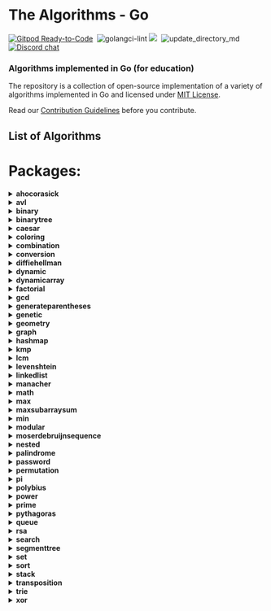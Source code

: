 # The Algorithms - Go
[![Gitpod Ready-to-Code](https://img.shields.io/badge/Gitpod-Ready--to--Code-blue?logo=gitpod&style=flat-square)](https://gitpod.io/#https://github.com/TheAlgorithms/Go)&nbsp;
![golangci-lint](https://github.com/TheAlgorithms/Go/workflows/golangci-lint/badge.svg)
![](https://img.shields.io/github/repo-size/TheAlgorithms/Go.svg?label=Repo%20size&style=flat-square)&nbsp;
![update_directory_md](https://github.com/TheAlgorithms/Go/workflows/update_directory_md/badge.svg)
[![Discord chat](https://img.shields.io/discord/808045925556682782.svg?logo=discord&colorB=7289DA&style=flat-square)](https://discord.gg/c7MnfGFGa6)&nbsp;

### Algorithms implemented in Go (for education)

The repository is a collection of open-source implementation of a variety of algorithms implemented in Go and licensed under [MIT License](LICENSE).

Read our [Contribution Guidelines](CONTRIBUTING.md) before you contribute.

## List of Algorithms

<!--- GODOCMD BEGIN --->
# Packages:

<details>
	<summary> <strong> ahocorasick </strong> </summary>	

---

##### Functions:

1. [`AhoCorasick`](./strings/ahocorasick/ahocorasick.go#L15):  AhoCorasick Function performing the Basic Aho-Corasick algorithm. Finds and prints occurrences of each pattern.
2. [`BuildAc`](./strings/ahocorasick/ahocorasick.go#L54):  Functions that builds Aho Corasick automaton.
3. [`ConstructTrie`](./strings/ahocorasick/shared.go#L4):  ConstructTrie Function that constructs Trie as an automaton for a set of reversed & trimmed strings.
4. [`Contains`](./strings/ahocorasick/shared.go#L39):  Contains Returns 'true' if array of int's 's' contains int 'e', 'false' otherwise.
5. [`GetWord`](./strings/ahocorasick/shared.go#L49):  GetWord Function that returns word found in text 't' at position range 'begin' to 'end'.
6. [`ComputeAlphabet`](./strings/ahocorasick/shared.go#L61):  ComputeAlphabet Function that returns string of all the possible characters in given patterns.
7. [`IntArrayCapUp`](./strings/ahocorasick/shared.go#L70):  IntArrayCapUp Dynamically increases an array size of int's by 1.
8. [`BoolArrayCapUp`](./strings/ahocorasick/shared.go#L78):  BoolArrayCapUp Dynamically increases an array size of bool's by 1.
9. [`ArrayUnion`](./strings/ahocorasick/shared.go#L86):  ArrayUnion Concats two arrays of int's into one.
10. [`GetParent`](./strings/ahocorasick/shared.go#L99):  GetParent Function that finds the first previous state of a state and returns it. Used for trie where there is only one parent.
11. [`CreateNewState`](./strings/ahocorasick/shared.go#L111):  CreateNewState Automaton function for creating a new state 'state'.
12. [`CreateTransition`](./strings/ahocorasick/shared.go#L116):  CreateTransition Creates a transition for function σ(state,letter) = end.
13. [`GetTransition`](./strings/ahocorasick/shared.go#L121):  GetTransition Returns ending state for transition σ(fromState,overChar), '-1' if there is none.
14. [`StateExists`](./strings/ahocorasick/shared.go#L133):  StateExists Checks if state 'state' exists. Returns 'true' if it does, 'false' otherwise.
15. [`Advanced`](./strings/ahocorasick/advancedahocorasick.go#L10):  Advanced Function performing the Advanced Aho-Corasick algorithm. Finds and prints occurrences of each pattern.
16. [`BuildExtendedAc`](./strings/ahocorasick/advancedahocorasick.go#L46):  BuildExtendedAc Functions that builds extended Aho Corasick automaton.

---
##### Types

1. [`Result`](./strings/ahocorasick/ahocorasick.go#L9): No description provided.


---
</details><details>
	<summary> <strong> avl </strong> </summary>	

---

#####  Package avl is a Adelson-Velskii and Landis tree implemnation avl is self-balancing tree, i.e for all node in a tree, height difference between its left and right child will not exceed 1 more information : https://en.wikipedia.org/wiki/AVL_tree

---
##### Functions:

1. [`NewTree`](./structure/avl/avl.go#L15):  NewTree create a new AVL tree
2. [`Get`](./structure/avl/avl.go#L20):  Get : return node with given key
3. [`Insert`](./structure/avl/avl.go#L35):  Insert a new item
4. [`Delete`](./structure/avl/avl.go#L72):  Delete : remove given key from the tree

---
##### Types

1. [`Node`](./structure/avl/avl.go#L8): No description provided.


---
</details><details>
	<summary> <strong> binary </strong> </summary>	

---

#####  xorsearch_test.go description: Test for Find a missing number in a sequence author(s) [red_byte](https://github.com/i-redbyte) see xorsearch.go Package binary describes algorithms that use binary operations for different calculations.

---
##### Functions:

1. [`MeanUsingAndXor`](./math/binary/arithmeticmean.go#L11): No description provided.
2. [`MeanUsingRightShift`](./math/binary/arithmeticmean.go#L15): No description provided.
3. [`IsPowerOfTwo`](./math/binary/checkisnumberpoweroftwo.go#L19):  IsPowerOfTwo This function uses the fact that powers of 2 are represented like 10...0 in binary, and numbers one less than the power of 2 are represented like 11...1. Therefore, using the and function:    10...0  & 01...1    00...0 -> 0 This is also true for 0, which is not a power of 2, for which we have to add and extra condition.
4. [`IsPowerOfTwoLeftShift`](./math/binary/checkisnumberpoweroftwo.go#L26):  IsPowerOfTwoLeftShift This function takes advantage of the fact that left shifting a number by 1 is equivalent to multiplying by 2. For example, binary 00000001 when shifted by 3 becomes 00001000, which in decimal system is 8 or = 2 * 2 * 2
5. [`ReverseBits`](./math/binary/reversebits.go#L14):  ReverseBits This function initialized the result by 0 (all bits 0) and process the given number starting from its least significant bit. If the current bit is 1, set the corresponding most significant bit in the result and finally move on to the next bit in the input number. Repeat this till all its bits are processed.
6. [`XorSearchMissingNumber`](./math/binary/xorsearch.go#L10): No description provided.

---
</details><details>
	<summary> <strong> binarytree </strong> </summary>	

---

##### Functions:

1. [`Insert`](./structure/binarysearchtree/bstree.go#L17):  Insert a value in the BSTree
2. [`InOrderSuccessor`](./structure/binarysearchtree/bstree.go#L35):  InOrderSuccessor Goes to the left
3. [`BstDelete`](./structure/binarysearchtree/bstree.go#L44):  BstDelete removes the node
4. [`InOrder`](./structure/binarysearchtree/bstree.go#L79):  Travers the tree in the following order left --> root --> right
5. [`PreOrder`](./structure/binarysearchtree/bstree.go#L96):  Travers the tree in the following order root --> left --> right
6. [`PostOrder`](./structure/binarysearchtree/bstree.go#L113):  Travers the tree in the following order left --> right --> root
7. [`LevelOrder`](./structure/binarysearchtree/bstree.go#L138): No description provided.
8. [`AccessNodesByLayer`](./structure/binarysearchtree/bstree.go#L145):  AccessNodesByLayer Function that access nodes layer by layer instead of printing the results as one line.
9. [`Max`](./structure/binarysearchtree/bstree.go#L174):  Max Function that returns max of two numbers - possibly already declared.
10. [`NewNode`](./structure/binarysearchtree/node.go#L11):  NewNode Returns a new pointer to an empty Node

---
##### Types

1. [`BSTree`](./structure/binarysearchtree/bstree.go#L4): No description provided.

2. [`Node`](./structure/binarysearchtree/node.go#L4): No description provided.


---
</details><details>
	<summary> <strong> caesar </strong> </summary>	

---

#####  Package caesar is the shift cipher ref: https://en.wikipedia.org/wiki/Caesar_cipher

---
##### Functions:

1. [`Encrypt`](./cipher/caesar/caesar.go#L6):  Encrypt encrypts by right shift of "key" each character of "input"
2. [`Decrypt`](./cipher/caesar/caesar.go#L27):  Decrypt decrypts by left shift of "key" each character of "input"

---
</details><details>
	<summary> <strong> coloring </strong> </summary>	

---

#####  Package coloring provides implementation of different graph coloring algorithms, e.g. coloring using BFS, using Backtracking, using greedy approach. Author(s): [Shivam](https://github.com/Shivam010)

---
##### Functions:

1. [`BipartiteCheck`](./graph/coloring/bipartite.go#L40):  basically tries to color the graph in two colors if each edge connects 2 differently colored nodes the graph can be considered bipartite

---
##### Types

1. [`Graph`](./graph/coloring/graph.go#L14): No description provided.


---
</details><details>
	<summary> <strong> combination </strong> </summary>	

---

#####  Package combination ...

---
##### Functions:

1. [`Start`](./strings/combination/combination.go#L13):  Start ...

---
##### Types

1. [`Combinations`](./strings/combination/combination.go#L7): No description provided.


---
</details><details>
	<summary> <strong> conversion </strong> </summary>	

---

#####  Package name. Package name. Package conversion is a package of implementations which converts one data structure to another.

---
##### Functions:

1. [`RomanToInteger`](./conversion/romantointeger.go#L40):  RomanToInteger converts a roman numeral string to an integer. Roman numerals for numbers outside the range 1 to 3,999 will return an error. Nil or empty string return 0 with no error thrown.
2. [`IntToRoman`](./conversion/integertoroman.go#L17):  IntToRoman converts an integer value to a roman numeral string. An error is returned if the integer is not between 1 and 3999.
3. [`HEXToRGB`](./conversion/rgbhex.go#L10):  HEXToRGB splits an RGB input (e.g. a color in hex format; 0x<color-code>) into the individual components: red, green and blue
4. [`RGBToHEX`](./conversion/rgbhex.go#L41):  RGBToHEX does exactly the opposite of HEXToRGB: it combines the three components red, green and blue to an RGB value, which can be converted to e.g. Hex
5. [`BinaryToDecimal`](./conversion/binarytodecimal.go#L26):  BinaryToDecimal() function that will take Binary number as string, and return it's Decimal equivalent as integer.
6. [`Reverse`](./conversion/decimaltobinary.go#L23):  Reverse() function that will take string, and returns the reverse of that string.
7. [`DecimalToBinary`](./conversion/decimaltobinary.go#L33):  DecimalToBinary() function that will take Decimal number as int, and return it's Binary equivalent as string.

---
</details><details>
	<summary> <strong> diffiehellman </strong> </summary>	

---

#####  Package diffiehellman implements Deffie Hellman Key Exchange Algorithm for more information watch : https://www.youtube.com/watch?v=NmM9HA2MQGI

---
##### Functions:

1. [`GenerateShareKey`](./cipher/diffiehellman/diffiehellmankeyexchange.go#L13):  GenerateShareKey : generates a key using client private key , generator and primeNumber this key can be made public shareKey = (g^key)%primeNumber
2. [`GenerateMutualKey`](./cipher/diffiehellman/diffiehellmankeyexchange.go#L19):  GenerateMutualKey : generates a mutual key that can be used by only alice and bob mutualKey = (shareKey^prvKey)%primeNumber

---
</details><details>
	<summary> <strong> dynamic </strong> </summary>	

---

#####  Package dynamic is a package of certain implementations of dynamically run algorithms.

---
##### Functions:

1. [`LongestIncreasingSubsequence`](./dynamic/longestincreasingsubsequence.go#L9):  LongestIncreasingSubsequence returns the longest increasing subsequence where all elements of the subsequence are sorted in increasing order
2. [`CutRodRec`](./dynamic/rodcutting.go#L8):  CutRodRec solve the problem recursively: initial approach
3. [`CutRodDp`](./dynamic/rodcutting.go#L21):  CutRodDp solve the same problem using dynamic programming
4. [`EditDistanceRecursive`](./dynamic/editdistance.go#L10):  EditDistanceRecursive is a naive implementation with exponential time complexity.
5. [`EditDistanceDP`](./dynamic/editdistance.go#L35):  EditDistanceDP is an optimised implementation which builds on the ideas of the recursive implementation. We use dynamic programming to compute the DP table where dp[i][j] denotes the edit distance value of first[0..i-1] and second[0..j-1]. Time complexity is O(m * n) where m and n are lengths of the strings, first and second respectively.
6. [`LongestCommonSubsequence`](./dynamic/longestcommonsubsequence.go#L8):  LongestCommonSubsequence function
7. [`MatrixChainRec`](./dynamic/matrixmultiplication.go#L10):  MatrixChainRec function
8. [`MatrixChainDp`](./dynamic/matrixmultiplication.go#L24):  MatrixChainDp function
9. [`IsSubsetSum`](./dynamic/subsetsum.go#L14): No description provided.
10. [`Max`](./dynamic/knapsack.go#L11):  Max function - possible duplicate
11. [`Knapsack`](./dynamic/knapsack.go#L17):  Knapsack solves knapsack problem return maxProfit
12. [`LpsRec`](./dynamic/longestpalindromicsubsequence.go#L7):  LpsRec function
13. [`LpsDp`](./dynamic/longestpalindromicsubsequence.go#L21):  LpsDp function
14. [`Bin2`](./dynamic/binomialcoefficient.go#L21):  Bin2 function
15. [`NthFibonacci`](./dynamic/fibonacci.go#L6):  NthFibonacci returns the nth Fibonacci Number
16. [`NthCatalanNumber`](./dynamic/catalan.go#L13):  NthCatalan returns the n-th Catalan Number Complexity: O(n²)

---
</details><details>
	<summary> <strong> dynamicarray </strong> </summary>	

---

#####  Package dynamicarray A dynamic array is quite similar to a regular array, but its Size is modifiable during program runtime, very similar to how a slice in Go works. The implementation is for educational purposes and explains how one might go about implementing their own version of slices.  For more details check out those links below here: GeeksForGeeks article : https://www.geeksforgeeks.org/how-do-dynamic-arrays-work/ Go blog: https://blog.golang.org/slices-intro Go blog: https://blog.golang.org/slices authors [Wesllhey Holanda](https://github.com/wesllhey), [Milad](https://github.com/miraddo) see dynamicarray.go, dynamicarray_test.go

---
##### Types

1. [`DynamicArray`](./structure/dynamicarray/dynamicarray.go#L21): No description provided.


---
</details><details>
	<summary> <strong> factorial </strong> </summary>	

---

#####  Package factorial describes algorithms Factorials calculations.

---
##### Functions:

1. [`BruteForceFactorial`](./math/factorial/factorial.go#L11): No description provided.
2. [`RecursiveFactorial`](./math/factorial/factorial.go#L19): No description provided.
3. [`CalculateFactorialUseTree`](./math/factorial/factorial.go#L27): No description provided.

---
</details><details>
	<summary> <strong> gcd </strong> </summary>	

---

##### Functions:

1. [`TemplateTestGCD`](./math/gcd/gcd_test.go#L18): No description provided.
2. [`TemplateBenchmarkGCD`](./math/gcd/gcd_test.go#L37): No description provided.
3. [`Iterative`](./math/gcd/gcditerative.go#L4):  Iterative Faster iterative version of GcdRecursive without holding up too much of the stack
4. [`Extended`](./math/gcd/extended.go#L12):  Extended simple extended gcd
5. [`ExtendedRecursive`](./math/gcd/extendedgcd.go#L4):  ExtendedRecursive finds and returns gcd(a, b), x, y satisfying a*x + b*y = gcd(a, b).
6. [`TemplateTestExtendedGCD`](./math/gcd/extendedgcd_test.go#L7): No description provided.
7. [`TemplateBenchmarkExtendedGCD`](./math/gcd/extendedgcd_test.go#L44): No description provided.
8. [`ExtendedIterative`](./math/gcd/extendedgcditerative.go#L4):  ExtendedIterative finds and returns gcd(a, b), x, y satisfying a*x + b*y = gcd(a, b).
9. [`Recursive`](./math/gcd/gcd.go#L4):  Recursive finds and returns the greatest common divisor of a given integer.

---
</details><details>
	<summary> <strong> generateparentheses </strong> </summary>	

---

##### Functions:

1. [`GenerateParenthesis`](./strings/generateparentheses/generateparentheses.go#L12): No description provided.

---
</details><details>
	<summary> <strong> genetic </strong> </summary>	

---

#####  Package genetic provides functions to work with strings using genetic algorithm. https://en.wikipedia.org/wiki/Genetic_algorithm  Author: D4rkia

---
##### Functions:

1. [`GeneticString`](./strings/genetic/genetic.go#L71):  GeneticString generates PopultaionItem based on the imputed target string, and a set of possible runes to build a string with. In order to optimise string generation additional configurations can be provided with Conf instance. Empty instance of Conf (&Conf{}) can be provided, then default values would be set. Link to the same algorithm implemented in python: https://github.com/TheAlgorithms/Python/blob/master/genetic_algorithm/basic_string.py

---
##### Types

1. [`PopulationItem`](./strings/genetic/genetic.go#L26): No description provided.

2. [`Conf`](./strings/genetic/genetic.go#L32): No description provided.

3. [`Result`](./strings/genetic/genetic.go#L52): No description provided.


---
</details><details>
	<summary> <strong> geometry </strong> </summary>	

---

##### Functions:

1. [`Distance`](./math/geometry/straightlines.go#L17):  Calculates the shortest distance between two points.
2. [`Section`](./math/geometry/straightlines.go#L23):  Calculates the Point that divides a line in specific ratio. DO NOT specify the ratio in the form m:n, specify it as r, where r = m / n.
3. [`Slope`](./math/geometry/straightlines.go#L31):  Calculates the slope (gradient) of a line.
4. [`Intercept`](./math/geometry/straightlines.go#L36):  Calculates the Y-Intercept of a line from a specific Point.
5. [`IsParallel`](./math/geometry/straightlines.go#L41):  Checks if two lines are parallel or not.
6. [`IsPerpendicular`](./math/geometry/straightlines.go#L46):  Checks if two lines are perpendicular or not.
7. [`PointDistance`](./math/geometry/straightlines.go#L52):  Calculates the distance of a given Point from a given line. The slice should contain the coefficiet of x, the coefficient of y and the constant in the respective order.

---
##### Types

1. [`Point`](./math/geometry/straightlines.go#L8): No description provided.

2. [`Line`](./math/geometry/straightlines.go#L12): No description provided.


---
</details><details>
	<summary> <strong> graph </strong> </summary>	

---

#####  The Bellman–Ford algorithm is an algorithm that computes shortest paths from a single source vertex to all of the other vertices in a weighted durected graph. It is slower than Dijkstra but capable of handling negative edge weights. https://en.wikipedia.org/wiki/Bellman%E2%80%93Ford_algorithm Implementation is based on the book 'Introduction to Algorithms' (CLRS) Package graph demonstrates Graph search algorithms reference: https://en.wikipedia.org/wiki/Tree_traversal

---
##### Functions:

1. [`FloydWarshall`](./graph/floydwarshall.go#L15):  FloydWarshall Returns all pair's shortest path using Floyd Warshall algorithm
2. [`Topological`](./graph/topological.go#L7):  Assumes that graph given is valid and possible to get a topo ordering. constraints are array of []int{a, b}, representing an edge going from a to b
3. [`BreadthFirstSearch`](./graph/breadthfirstsearch.go#L9):  BreadthFirstSearch is an algorithm for traversing and searching graph data structures. It starts at an arbitrary node of a graph, and explores all of the neighbor nodes at the present depth prior to moving on to the nodes at the next depth level. Worst-case performance	 		O(|V|+|E|)=O(b^{d})}O(|V|+|E|)=O(b^{d}) Worst-case space complexity	 	O(|V|)=O(b^{d})}O(|V|)=O(b^{d}) reference: https://en.wikipedia.org/wiki/Breadth-first_search
4. [`GetIdx`](./graph/depthfirstsearch.go#L3): No description provided.
5. [`NotExist`](./graph/depthfirstsearch.go#L12): No description provided.
6. [`DepthFirstSearchHelper`](./graph/depthfirstsearch.go#L21): No description provided.
7. [`DepthFirstSearch`](./graph/depthfirstsearch.go#L53): No description provided.
8. [`New`](./graph/graph.go#L16):  Constructor functions for graphs (undirected by default)
9. [`NewDSU`](./graph/kruskal.go#L34):  NewDSU will return an initialised DSU using the value of n which will be treated as the number of elements out of which the DSU is being made
10. [`KruskalMST`](./graph/kruskal.go#L87):  KruskalMST will return a minimum spanning tree along with its total cost to using Kruskal's algorithm. Time complexity is O(m * log (n)) where m is the number of edges in the graph and n is number of nodes in it.

---
##### Types

1. [`Item`](./graph/dijkstra.go#L5): No description provided.

2. [`Graph`](./graph/graph.go#L9): No description provided.

3. [`Edge`](./graph/kruskal.go#L14): No description provided.

4. [`DisjointSetUnionElement`](./graph/kruskal.go#L21): No description provided.

5. [`DisjointSetUnion`](./graph/kruskal.go#L29): No description provided.

6. [`WeightedGraph`](./graph/floydwarshall.go#L9): No description provided.


---
</details><details>
	<summary> <strong> hashmap </strong> </summary>	

---

##### Functions:

1. [`New`](./structure/hashmap/hashmap.go#L24):  New return new HashMap instance

---
##### Types

1. [`HashMap`](./structure/hashmap/hashmap.go#L17): No description provided.


---
</details><details>
	<summary> <strong> kmp </strong> </summary>	

---

##### Functions:

1. [`Kmp`](./strings/kmp/kmp.go#L70):  Kmp Function kmp performing the Knuth-Morris-Pratt algorithm. Prints whether the word/pattern was found and on what position in the text or not. m - current match in text, i - current character in w, c - amount of comparisons.

---
##### Types

1. [`Result`](./strings/kmp/kmp.go#L15): No description provided.


---
</details><details>
	<summary> <strong> lcm </strong> </summary>	

---

##### Functions:

1. [`Lcm`](./math/lcm/lcm.go#L10):  Lcm returns the lcm of two numbers using the fact that lcm(a,b) * gcd(a,b) = | a * b |

---
</details><details>
	<summary> <strong> levenshtein </strong> </summary>	

---

##### Functions:

1. [`Distance`](./strings/levenshtein/levenshteindistance.go#L10):  Distance Function that gives Levenshtein Distance

---
</details><details>
	<summary> <strong> linkedlist </strong> </summary>	

---

#####  Package linkedlist demonstates different implementations on linkedlists.

---
##### Functions:

1. [`NewDoubly`](./structure/linkedlist/doubly.go#L22): No description provided.
2. [`NewNode`](./structure/linkedlist/shared.go#L12):  Create new node.
3. [`NewSingly`](./structure/linkedlist/singlylinkedlist.go#L19):  NewSingly returns a new instance of a linked list
4. [`NewCyclic`](./structure/linkedlist/cyclic.go#L12):  Create new list.
5. [`JosephusProblem`](./structure/linkedlist/cyclic.go#L120):  https://en.wikipedia.org/wiki/Josephus_problem This is a struct-based solution for Josephus problem.

---
##### Types

1. [`Node`](./structure/linkedlist/shared.go#L5): No description provided.

2. [`Singly`](./structure/linkedlist/singlylinkedlist.go#L10): No description provided.

3. [`Cyclic`](./structure/linkedlist/cyclic.go#L6): No description provided.

4. [`testCase`](./structure/linkedlist/cyclic_test.go#L105): No description provided.

5. [`Doubly`](./structure/linkedlist/doubly.go#L18): No description provided.


---
</details><details>
	<summary> <strong> manacher </strong> </summary>	

---

##### Functions:

1. [`LongestPalindrome`](./strings/manacher/longestpalindrome.go#L37): No description provided.

---
</details><details>
	<summary> <strong> math </strong> </summary>	

---

#####  Package math is a package that contains mathematical algorithms and its different implementations.

---
##### Functions:

1. [`Phi`](./math/eulertotient.go#L5):  Phi is the Euler totient function. This function computes the number of numbers less then n that are coprime with n.
2. [`IsPowOfTwoUseLog`](./math/checkisnumberpoweroftwo.go#L10):  IsPowOfTwoUseLog This function checks if a number is a power of two using the logarithm. The limiting degree can be from 0 to 63. See alternatives in the binary package.

---
</details><details>
	<summary> <strong> max </strong> </summary>	

---

##### Functions:

1. [`Int`](./math/max/max.go#L4):  Int is a function which returns the maximum of all the integers provided as arguments.
2. [`BitwiseMax`](./math/max/bitwisemax.go#L10): No description provided.

---
</details><details>
	<summary> <strong> maxsubarraysum </strong> </summary>	

---

#####  Package maxsubarraysum is a package containing a solution to a common problem of finding max contiguous sum within a array of ints.

---
##### Functions:

1. [`MaxSubarraySum`](./other/maxsubarraysum/maxsubarraysum.go#L13):  MaxSubarraySum returns the maximum subarray sum

---
</details><details>
	<summary> <strong> min </strong> </summary>	

---

##### Functions:

1. [`Int`](./math/min/min.go#L4):  Int is a function which returns the minimum of all the integers provided as arguments.

---
</details><details>
	<summary> <strong> modular </strong> </summary>	

---

##### Functions:

1. [`Exponentiation`](./math/modular/exponentiation.go#L22):  Exponentiation returns base^exponent % mod
2. [`Multiply64BitInt`](./math/modular/exponentiation.go#L51):  Multiply64BitInt Checking if the integer multiplication overflows
3. [`Inverse`](./math/modular/inverse.go#L20):  Inverse Modular function

---
</details><details>
	<summary> <strong> moserdebruijnsequence </strong> </summary>	

---

##### Functions:

1. [`MoserDeBruijnSequence`](./math/moserdebruijnsequence/sequence.go#L7): No description provided.

---
</details><details>
	<summary> <strong> nested </strong> </summary>	

---

#####  Package nested provides functions for testing strings proper brackets nesting.

---
##### Functions:

1. [`IsBalanced`](./other/nested/nestedbrackets.go#L20):  IsBalanced returns true if provided input string is properly nested. Input is a sequence of brackets: '(', ')', '[', ']', '{', '}'. A sequence of brackets `s` is considered properly nested if any of the following conditions are true: 	- `s` is empty; 	- `s` has the form (U) or [U] or {U} where U is a properly nested string; 	- `s` has the form VW where V and W are properly nested strings. For example, the string "()()[()]" is properly nested but "[(()]" is not. **Note** Providing characters other then brackets would return false, despite brackets sequence in the string. Make sure to filter input before usage.

---
</details><details>
	<summary> <strong> palindrome </strong> </summary>	

---

##### Functions:

1. [`IsPalindrome`](./strings/palindrome/ispalindrome.go#L26): No description provided.

---
</details><details>
	<summary> <strong> password </strong> </summary>	

---

#####  Package password contains functions to help generate random passwords

---
##### Functions:

1. [`Generate`](./other/password/generator.go#L15):  Generate returns a newly generated password

---
</details><details>
	<summary> <strong> permutation </strong> </summary>	

---

##### Functions:

1. [`Heaps`](./math/permutation/heaps.go#L8):  Heap's Algorithm for generating all permutations of n objects
2. [`GenerateElementSet`](./math/permutation/heaps.go#L37): No description provided.

---
</details><details>
	<summary> <strong> pi </strong> </summary>	

---

#####  spigotpi_test.go description: Test for Spigot Algorithm for the Digits of Pi author(s) [red_byte](https://github.com/i-redbyte) see spigotpi.go

---
##### Functions:

1. [`Spigot`](./math/pi/spigotpi.go#L12): No description provided.
2. [`MonteCarloPi`](./math/pi/montecarlopi.go#L15): No description provided.

---
</details><details>
	<summary> <strong> polybius </strong> </summary>	

---

#####  Package polybius is encrypting method with polybius square ref: https://en.wikipedia.org/wiki/Polybius_square#Hybrid_Polybius_Playfair_Cipher

---
##### Functions:

1. [`NewPolybius`](./cipher/polybius/polybius.go#L21):  NewPolybius returns a pointer to object of Polybius. If the size of "chars" is longer than "size", "chars" are truncated to "size".

---
##### Types

1. [`Polybius`](./cipher/polybius/polybius.go#L12): No description provided.


---
</details><details>
	<summary> <strong> power </strong> </summary>	

---

##### Functions:

1. [`IterativePower`](./math/power/fastexponent.go#L4):  IterativePower is iterative O(logn) function for pow(x, y)
2. [`RecursivePower`](./math/power/fastexponent.go#L18):  RecursivePower is recursive O(logn) function for pow(x, y)
3. [`RecursivePower1`](./math/power/fastexponent.go#L30):  RecursivePower1 is recursive O(n) function for pow(x, y)
4. [`UsingLog`](./math/power/powvialogarithm.go#L14): No description provided.

---
</details><details>
	<summary> <strong> prime </strong> </summary>	

---

##### Functions:

1. [`NaiveApproach`](./math/prime/primecheck.go#L8):  NaiveApproach checks if an integer is prime or not. Returns a bool.
2. [`PairApproach`](./math/prime/primecheck.go#L22):  PairApproach checks primality of an integer and returns a bool. More efficient than the naive approach as number of iterations are less.
3. [`Factorize`](./math/prime/primefactorization.go#L5):  Factorize is a function that computes the exponents of each prime in the prime factorization of n
4. [`GenerateChannel`](./math/prime/sieve.go#L9):  Generate generates the sequence of integers starting at 2 and sends it to the channel `ch`
5. [`Sieve`](./math/prime/sieve.go#L16):  Sieve Sieving the numbers that are not prime from the channel - basically removing them from the channels
6. [`Generate`](./math/prime/sieve.go#L26):  Generate returns a int slice of prime numbers up to the limit
7. [`MillerTest`](./math/prime/millerrabinprimalitytest.go#L32):  MillerTest This is the intermediate step that repeats within the miller rabin primality test for better probabilitic chances of receiving the correct result.
8. [`MillerRabinTest`](./math/prime/millerrabinprimalitytest.go#L59):  MillerRabinTest Probabilistic test for primality of an integer based of the algorithm devised by Miller and Rabin.

---
</details><details>
	<summary> <strong> pythagoras </strong> </summary>	

---

##### Functions:

1. [`Distance`](./math/pythagoras/pythagoras.go#L15): Distance calculates the distance between to vectors with the   Pythagoras theorem

---
##### Types

1. [`Vector`](./math/pythagoras/pythagoras.go#L8): No description provided.


---
</details><details>
	<summary> <strong> queue </strong> </summary>	

---

##### Functions:

1. [`EnQueue`](./structure/queue/queuearray.go#L15):  EnQueue it will be added new value into our list
2. [`DeQueue`](./structure/queue/queuearray.go#L20):  DeQueue it will be removed the first value that added into the list
3. [`FrontQueue`](./structure/queue/queuearray.go#L27):  FrontQueue return the Front value
4. [`BackQueue`](./structure/queue/queuearray.go#L32):  BackQueue return the Back value
5. [`LenQueue`](./structure/queue/queuearray.go#L37):  LenQueue will return the length of the queue list
6. [`IsEmptyQueue`](./structure/queue/queuearray.go#L42):  IsEmptyQueue check our list is empty or not

---
##### Types

1. [`Node`](./structure/queue/queuelinkedlist.go#L13): No description provided.

2. [`Queue`](./structure/queue/queuelinkedlist.go#L19): No description provided.

3. [`LQueue`](./structure/queue/queuelinklistwithlist.go#L20): No description provided.


---
</details><details>
	<summary> <strong> rsa </strong> </summary>	

---

#####  Package rsa shows a simple implementation of RSA algorithm

---
##### Functions:

1. [`Encrypt`](./cipher/rsa/rsa.go#L28):  Encrypt encrypts based on the RSA algorithm - uses modular exponentitation in math directory
2. [`Decrypt`](./cipher/rsa/rsa.go#L43):  Decrypt decrypts encrypted rune slice based on the RSA algorithm

---
</details><details>
	<summary> <strong> search </strong> </summary>	

---

##### Functions:

1. [`BoyerMoore`](./strings/search/boyermoore.go#L5):  Implementation of boyer moore string search O(l) where l=len(text)
2. [`Naive`](./strings/search/naive.go#L5):  Implementation of naive string search O(n*m) where n=len(txt) and m=len(pattern)

---
</details><details>
	<summary> <strong> segmenttree </strong> </summary>	

---

##### Functions:

1. [`NewSegmentTree`](./structure/segmenttree/segmenttree.go#L114): No description provided.

---
##### Types

1. [`SegmentTree`](./structure/segmenttree/segmenttree.go#L17): No description provided.


---
</details><details>
	<summary> <strong> set </strong> </summary>	

---

#####  package set implements a Set using a golang map. This implies that only the types that are accepted as valid map keys can be used as set elements. For instance, do not try to Add a slice, or the program will panic. package set implements a Set using a golang map. This implies that only the types that are accepted as valid map keys can be used as set elements. For instance, do not try to Add a slice, or the program will panic. 

---
##### Functions:

1. [`New`](./structure/set/set.go#L4):  New gives new set.

---
</details><details>
	<summary> <strong> sort </strong> </summary>	

---

#####  Package sort a package for demonstrating sorting algorithms in Go package sort provides primitives for sorting slices and user-defined collections

---
##### Functions:

1. [`HeapSort`](./sort/heapsort.go#L121): No description provided.
2. [`Exchange`](./sort/exchangesort.go#L6): No description provided.
3. [`SelectionSort`](./sort/selectionsort.go#L3): No description provided.
4. [`SimpleSort`](./sort/simplesort.go#L11): No description provided.
5. [`ImprovedSimpleSort`](./sort/simplesort.go#L25):  ImprovedSimpleSort is a improve SimpleSort by skipping an unnecessary comparison of the first and last. This improved version is more similar to implementation of insertion sort
6. [`Count`](./sort/countingsort.go#L10): No description provided.
7. [`InsertionSort`](./sort/insertionsort.go#L3): No description provided.
8. [`RadixSort`](./sort/radixsort.go#L35): No description provided.
9. [`Mergesort`](./sort/mergesort.go#L35): Mergesort Perform mergesort on a slice of ints
10. [`Pigeonhole`](./sort/pigeonholesort.go#L12):  Pigeonhole sorts a slice using pigeonhole sorting algorithm.
11. [`QuickSortRange`](./sort/quicksort.go#L24):  QuickSortRange Sorts the specified range within the array
12. [`QuickSort`](./sort/quicksort.go#L37):  QuickSort Sorts the entire array
13. [`ShellSort`](./sort/shellsort.go#L3): No description provided.

---
##### Types

1. [`MaxHeap`](./sort/heapsort.go#L3): No description provided.

2. [`Int`](#L0): 

	Methods:
	1. [`More`](./sort/heapsort.go#L114): No description provided.

---
</details><details>
	<summary> <strong> stack </strong> </summary>	

---

##### Types

1. [`Node`](./structure/stack/stacklinkedlist.go#L13): No description provided.

2. [`Stack`](./structure/stack/stacklinkedlist.go#L19): No description provided.

3. [`SList`](./structure/stack/stacklinkedlistwithlist.go#L18): No description provided.


---
</details><details>
	<summary> <strong> transposition </strong> </summary>	

---

##### Functions:

1. [`Encrypt`](./cipher/transposition/transposition.go#L54): No description provided.
2. [`Decrypt`](./cipher/transposition/transposition.go#L82): No description provided.

---
##### Types

1. [`NoTextToEncryptError`](./cipher/transposition/transposition.go#L15): No description provided.

2. [`KeyMissingError`](./cipher/transposition/transposition.go#L16): No description provided.


---
</details><details>
	<summary> <strong> trie </strong> </summary>	

---

#####  Package trie provides Trie data structures in golang.  Wikipedia: https://en.wikipedia.org/wiki/Trie

---
##### Functions:

1. [`NewNode`](./structure/trie/trie.go#L14):  NewNode creates a new Trie node with initialized children map.

---
##### Types

1. [`Node`](./structure/trie/trie.go#L7): No description provided.


---
</details><details>
	<summary> <strong> xor </strong> </summary>	

---

#####  Package xor is an encryption algorithm that operates the exclusive disjunction(XOR) ref: https://en.wikipedia.org/wiki/XOR_cipher

---
##### Functions:

1. [`Encrypt`](./cipher/xor/xor.go#L10):  Encrypt encrypts with Xor encryption after converting each character to byte The returned value might not be readable because there is no guarantee which is within the ASCII range If using other type such as string, []int, or some other types, add the statements for converting the type to []byte.
2. [`Decrypt`](./cipher/xor/xor.go#L19):  Decrypt decrypts with Xor encryption

---
</details>
<!--- GODOCMD END --->
